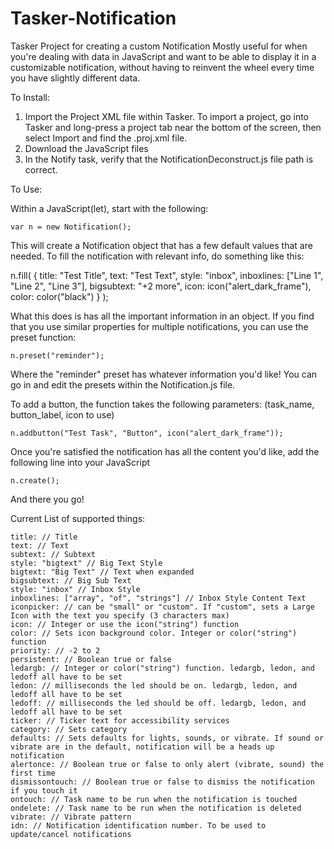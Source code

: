 # Tasker-Notification
Tasker Project for creating a custom Notification
Mostly useful for when you're dealing with data in JavaScript and want to be able to display it in a customizable notification, without having to reinvent the wheel every time you have slightly different data.

To Install:

1. Import the Project XML file within Tasker. To import a project, go into Tasker and long-press a project tab near the bottom of the screen, then select Import and find the .proj.xml file.
2. Download the JavaScript files
3. In the Notify task, verify that the NotificationDeconstruct.js file path is correct.

To Use:

Within a JavaScript(let), start with the following:

    var n = new Notification();

This will create a Notification object that has a few default values that are needed. To fill the notification with relevant info, do something like this:

  n.fill( {
    title: "Test Title",
    text: "Test Text",
    style: "inbox",
    inboxlines: ["Line 1", "Line 2", "Line 3"],
    bigsubtext: "+2 more",
    icon: icon("alert_dark_frame"),
    color: color("black")
  } );

What this does is has all the important information in an object. If you find that you use similar properties for multiple notifications, you can use the preset function:

    n.preset("reminder");

Where the "reminder" preset has whatever information you'd like! You can go in and edit the presets within the Notification.js file.

To add a button, the function takes the following parameters: (task_name, button_label, icon to use)

    n.addbutton("Test Task", "Button", icon("alert_dark_frame"));

Once you're satisfied the notification has all the content you'd like, add the following line into your JavaScript

    n.create();

And there you go!

Current List of supported things:

    title: // Title
    text: // Text
    subtext: // Subtext
    style: "bigtext" // Big Text Style
    bigtext: "Big Text" // Text when expanded
    bigsubtext: // Big Sub Text
    style: "inbox" // Inbox Style
    inboxlines: ["array", "of", "strings"] // Inbox Style Content Text
    iconpicker: // can be "small" or "custom". If "custom", sets a Large Icon with the text you specify (3 characters max)
    icon: // Integer or use the icon("string") function
    color: // Sets icon background color. Integer or color("string") function
    priority: // -2 to 2
    persistent: // Boolean true or false
    ledargb: // Integer or color("string") function. ledargb, ledon, and ledoff all have to be set
    ledon: // milliseconds the led should be on. ledargb, ledon, and ledoff all have to be set
    ledoff: // milliseconds the led should be off. ledargb, ledon, and ledoff all have to be set
    ticker: // Ticker text for accessibility services
    category: // Sets category
    defaults: // Sets defaults for lights, sounds, or vibrate. If sound or vibrate are in the default, notification will be a heads up notification
    alertonce: // Boolean true or false to only alert (vibrate, sound) the first time
    dismissontouch: // Boolean true or false to dismiss the notification if you touch it
    ontouch: // Task name to be run when the notification is touched
    ondelete: // Task name to be run when the notification is deleted
    vibrate: // Vibrate pattern
    idn: // Notification identification number. To be used to update/cancel notifications
    
